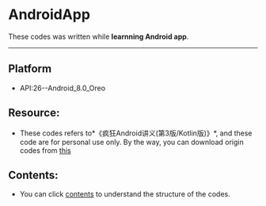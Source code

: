 AndroidApp
=============
These codes was written while **learnning Android app**.
****
## Platform
* API:26--Android_8.0_Oreo
## Resource:
* These codes refers to*《疯狂Android讲义(第3版/Kotlin版)》*, and these code are for personal use only. By the way, you can download origin codes from [this](http://www.broadview.com.cn/34237)
## Contents:
* You can click [contents](/Contents.md) to understand the structure of the codes.